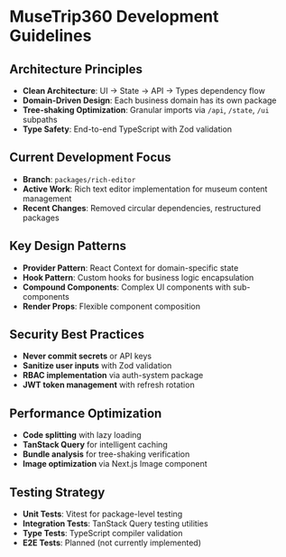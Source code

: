 # MuseTrip360 Development Guidelines

## Architecture Principles

- **Clean Architecture**: UI → State → API → Types dependency flow
- **Domain-Driven Design**: Each business domain has its own package
- **Tree-shaking Optimization**: Granular imports via `/api`, `/state`, `/ui` subpaths
- **Type Safety**: End-to-end TypeScript with Zod validation

## Current Development Focus

- **Branch**: `packages/rich-editor`
- **Active Work**: Rich text editor implementation for museum content management
- **Recent Changes**: Removed circular dependencies, restructured packages

## Key Design Patterns

- **Provider Pattern**: React Context for domain-specific state
- **Hook Pattern**: Custom hooks for business logic encapsulation
- **Compound Components**: Complex UI components with sub-components
- **Render Props**: Flexible component composition

## Security Best Practices

- **Never commit secrets** or API keys
- **Sanitize user inputs** with Zod validation
- **RBAC implementation** via auth-system package
- **JWT token management** with refresh rotation

## Performance Optimization

- **Code splitting** with lazy loading
- **TanStack Query** for intelligent caching
- **Bundle analysis** for tree-shaking verification
- **Image optimization** via Next.js Image component

## Testing Strategy

- **Unit Tests**: Vitest for package-level testing
- **Integration Tests**: TanStack Query testing utilities
- **Type Tests**: TypeScript compiler validation
- **E2E Tests**: Planned (not currently implemented)
